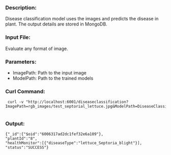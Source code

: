 ### Description:
 Disease classification model uses the images and predicts the disease in plant. The output details are stored in MongoDB.

### Input File:
 Evaluate any format of image.

### Parameters:
 
 - ImagePath: Path to the input image
 - ModelPath: Path to the trained models
 

### Curl Command:

```
 curl -v "http://localhost:6001/diseaseclassification?ImagePath=rgb_images/test_septorial_lettuce.jpg&ModelPath=DiseaseClassificationModel/Lettuce/export.pkl&PlantId=8"
 

```
### Output:

```
{"_id":{"$oid":"6006317ad2dc1fef32e6a109"},
"plantId":"8",
"healthMonitor":[{"diseaseType":"lettuce_Septoria_blight"}],
"status":"SUCCESS"}

```
